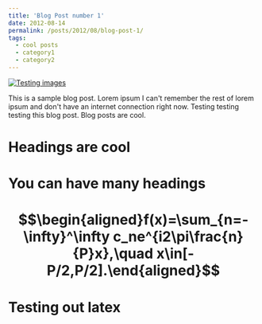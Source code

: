 ```yaml
---
title: 'Blog Post number 1'
date: 2012-08-14
permalink: /posts/2012/08/blog-post-1/
tags:
  - cool posts
  - category1
  - category2
---
```


[![Testing images](/images/500x300.png)](/posts/2012/08/blog-post-1/)


This is a sample blog post. Lorem ipsum I can't remember the rest of lorem ipsum and don't have an internet connection right now. Testing testing testing this blog post. Blog posts are cool.



Headings are cool
======

You can have many headings
======

$$\begin{aligned}f(x)=\sum_{n=-\infty}^\infty c_ne^{i2\pi\frac{n}{P}x},\quad x\in[-P/2,P/2].\end{aligned}$$
=====

# Testing out latex

